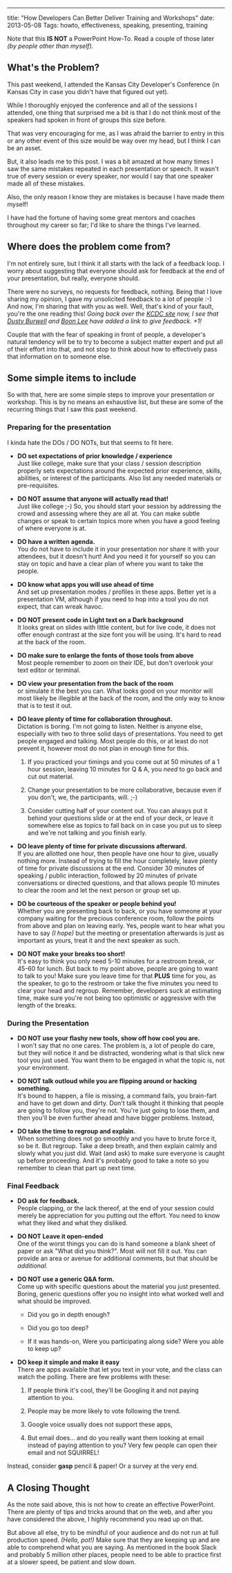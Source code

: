 ---
title: "How Developers Can Better Deliver Training and Workshops"
date: 2013-05-08
Tags: howto, effectiveness, speaking, presenting, training

Note that this **IS NOT** a PowerPoint How-To. Read a couple of those later *(by people other than myself).*

## What's the Problem?

This past weekend, I attended the Kansas City Developer's Conference (in Kansas City in case you didn't have that figured out yet).

While I thoroughly enjoyed the conference and all of the sessions I attended, one thing that surprised me a bit is that I do not think most of the speakers had spoken in front of groups this size before.

That was very encouraging for me, as I was afraid the barrier to entry in this or any other event of this size would be way over my head, but I think I can be an asset.

But, it also leads me to this post. I was a bit amazed at how many times I saw the same mistakes repeated in each presentation or speech. It wasn't true of every session or every speaker, nor would I say that one speaker made all of these mistakes.

Also, the only reason I know they are mistakes is because I have made them myself!

I have had the fortune of having some great mentors and coaches throughout my career so far; I'd like to share the things I've learned.


## Where does the problem come from?

I'm not entirely sure, but I think it all starts with the lack of a feedback loop. I worry about suggesting that everyone should ask for feedback at the end of your presentation, but really, everyone should.

There were no surveys, no requests for feedback, nothing. Being that I love sharing my opinion, I gave my unsolicited feedback to a lot of people :-) And now, I'm sharing that with you as well. Well, that's kind of your fault, you're the one reading this! *Going back over the [KCDC site](http://kdcd.info) now, I see that [Dusty Burwell](http://github.com/dustyburwell) and [Boon Lee](http://kcdc.info/speakers/1005) have added a link to give feedback. +1!* 

Couple that with the fear of speaking in front of people, a developer's natural tendency will be to try to become a subject matter expert and put all of their effort into that, and not stop to think about how to effectively pass that information on to someone else.

## Some simple items to include

So with that, here are some simple steps to improve your presentation or workshop. This is by no means an exhaustive list, but these are some of the recurring things that I saw this past weekend.

### Preparing for the presentation

I kinda hate the DOs / DO NOTs, but that seems to fit here.

+ **DO set expectations of prior knowledge / experience**  
Just like college, make sure that your class / session description properly sets expectations around the expected prior experience, skills, abilities, or interest of the participants. Also list any needed materials or pre-requisites. 

+ **DO NOT assume that anyone will actually read that!**  
Just like college ;-) So, you should start your session by addressing the crowd and assessing where they are all at. You can make subtle changes or speak to certain topics more when you have a good feeling of where everyone is at.

+ **DO have a written agenda.**  
You do not have to include it in your presentation nor share it with your attendees, but it doesn't hurt! And you need it for yourself so you can stay on topic and have a clear plan of where you want to take the people.

+ **DO know what apps you will use ahead of time**  
And set up presentation modes / profiles in these apps. Better yet is a presentation VM, although if you need to hop into a tool you do not expect, that can wreak havoc.

+ **DO NOT present code in Light text on a Dark background**  
It looks great on slides with little content, but for live code, it does not offer enough contrast at the size font you will be using. It's hard to read at the back of the room.

+ **DO make sure to enlarge the fonts of those tools from above**  
Most people remember to zoom on their IDE, but don't overlook your text editor or terminal.

+ **DO view your presentation from the back of the room**  
or simulate it the best you can. What looks good on your monitor will most likely be illegible at the back of the room, and the only way to know that is to test it out.


+ **DO leave plenty of time for collaboration throughout.**  
Dictation is boring. I'm not going to listen. Neither is anyone else, especially with two to three solid days of presentations. You need to get people engaged and talking. Most people do this, or at least do not prevent it, however most do not plan in enough time for this.

	1. If you practiced your timings and you come out at 50 minutes of a 1 hour session, leaving 10 minutes for Q & A, you *need* to go back and cut out material. 
	
	2. Change your presentation to be more collaborative, because even if you don't, we, the participants, will. ;-)
	
	3. Consider cutting half of your content out. You can always put it behind your questions slide or at the end of your deck, or leave it somewhere else as topics to fall back on in case you put us to sleep and we're not talking and you finish early.
	
+ **DO leave plenty of time for private discussions afterward.**  
If you are allotted one hour, then people have one hour to give, usually nothing more. Instead of trying to fill the hour completely, leave plenty of time for private discussions at the end. Consider 30 minutes of speaking / public interaction, followed by 20 minutes of private conversations or directed questions, and that allows people 10 minutes to clear the room and let the next person or group set up.

+ **DO be courteous of the speaker or people behind you!**  
Whether you are presenting back to back, or you have someone at your company waiting for the precious conference room, follow the points from above and plan on leaving early. Yes, people want to hear what you have to say *(I hope)* but the meeting or presentation afterwards is just as important as yours, treat it  and the next speaker as such.

+ **DO NOT make your breaks too short!**  
It's easy to think you only need 5-10 minutes for a restroom break, or 45-60 for lunch. But back to my point above, people are going to want to talk to you! Make sure you leave time for that **PLUS** time for you, as the speaker, to go to the restroom or take the five minutes you need to clear your head and regroup. Remember, developers suck at estimating time, make sure you're not being too optimistic or aggressive with the length of the breaks. 

### During the Presentation

+ **DO NOT use your flashy new tools, show off how cool you are.**  
I won't say that no one cares. The problem is, a lot of people do care, but they will notice it and be distracted, wondering what is that slick new tool you just used. You want them to be engaged in what the topic is, not your environment.

+ **DO NOT talk outloud while you are flipping around or hacking something.**  
It's bound to happen, a file is missing, a command fails, you brain-fart and have to get down and dirty. Don't talk thought it thinking that people are going to follow you, they're not. You're just going to lose them, and then you'll be even further ahead and have bigger problems. Instead,

+ **DO take the time to regroup and explain.**  
When something does not go smoothly and you have to brute force it, so be it. But regroup. Take a deep breath, and then explain calmly and slowly what you just did. Wait (and ask) to make sure everyone is caught up before proceeding. And it's probably good to take a note so you remember to clean that part up next time. 

### Final Feedback

+ **DO ask for feedback.**  
People clapping, or the lack thereof, at the end of your session could merely be appreciation for you putting out the effort. You need to know what they liked and what they disliked.

+ **DO NOT Leave it open-ended**  
One of the worst things you can do is hand someone a blank sheet of paper or ask "What did you think?". Most will not fill it out. You can provide an area or avenue for additional comments, but that should be *additional.*

+ **DO NOT use a generic Q&A form.**  
Come up with specific questions about the material you just presented. Boring, generic questions offer you no insight into what worked well and what should be improved.

	- Did you go in depth enough?
	
	- Did you go too deep?
	
	- If it was hands-on, Were you participating along side? Were you able to keep up?

+ **DO keep it simple and make it easy**  
There are apps available that let you text in your vote, and the class can watch the polling. There are few problems with these:

	1. If people think it's cool, they'll be Googling it and not paying attention to you.
	
	2. People may be more likely to vote following the trend.
	
	3. Google voice usually does not support these apps,
	
	4. But email does... and do you really want them looking at email instead of paying attention to you? Very few people can open their email and not SQUIRREL!
	
Instead, consider **gasp** pencil & paper! Or a survey at the very end.

## A Closing Thought

As the note said above, this is not how to create an effective PowerPoint. There are plenty of tips and tricks around that on the web, and after you have considered the above, I highly recommend you read up on that.

But above all else, try to be mindful of your audience and do not run at full production speed. *(Hello, pot!)* Make sure that they are keeping up and are able to comprehend what you are saying. As mentioned in the book Slack and probably 5 million other places, people need to be able to practice first at a slower speed, be patient and slow down.

